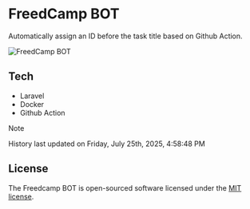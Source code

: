 # FreedCamp BOT

Automatically assign an ID before the task title based on Github Action.

![FreedCamp BOT](https://repository-images.githubusercontent.com/737932867/7d34798b-2680-471c-b089-a78a718d3d6a)

## Tech

- Laravel
- Docker
- Github Action

> [!NOTE]  
> History last updated on Friday, July 25th, 2025, 4:58:48 PM

## License

The Freedcamp BOT is open-sourced software licensed under the [MIT license](https://opensource.org/licenses/MIT).
